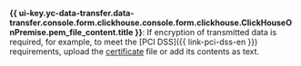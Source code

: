 **{{ ui-key.yc-data-transfer.data-transfer.console.form.clickhouse.console.form.clickhouse.ClickHouseOnPremise.pem_file_content.title }}**: If encryption of transmitted data is required, for example, to meet the [PCI DSS]({{ link-pci-dss-en }}) requirements, upload the [certificate](../../../../../managed-clickhouse/operations/connect/index.md#get-ssl-cert) file or add its contents as text.
